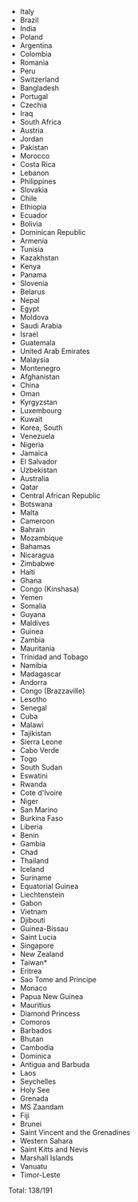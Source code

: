 * Italy
* Brazil
* India
* Poland
* Argentina
* Colombia
* Romania
* Peru
* Switzerland
* Bangladesh
* Portugal
* Czechia
* Iraq
* South Africa
* Austria
* Jordan
* Pakistan
* Morocco
* Costa Rica
* Lebanon
* Philippines
* Slovakia
* Chile
* Ethiopia
* Ecuador
* Bolivia
* Dominican Republic
* Armenia
* Tunisia
* Kazakhstan
* Kenya
* Panama
* Slovenia
* Belarus
* Nepal
* Egypt
* Moldova
* Saudi Arabia
* Israel
* Guatemala
* United Arab Emirates
* Malaysia
* Montenegro
* Afghanistan
* China
* Oman
* Kyrgyzstan
* Luxembourg
* Kuwait
* Korea, South
* Venezuela
* Nigeria
* Jamaica
* El Salvador
* Uzbekistan
* Australia
* Qatar
* Central African Republic
* Botswana
* Malta
* Cameroon
* Bahrain
* Mozambique
* Bahamas
* Nicaragua
* Zimbabwe
* Haiti
* Ghana
* Congo (Kinshasa)
* Yemen
* Somalia
* Guyana
* Maldives
* Guinea
* Zambia
* Mauritania
* Trinidad and Tobago
* Namibia
* Madagascar
* Andorra
* Congo (Brazzaville)
* Lesotho
* Senegal
* Cuba
* Malawi
* Tajikistan
* Sierra Leone
* Cabo Verde
* Togo
* South Sudan
* Eswatini
* Rwanda
* Cote d'Ivoire
* Niger
* San Marino
* Burkina Faso
* Liberia
* Benin
* Gambia
* Chad
* Thailand
* Iceland
* Suriname
* Equatorial Guinea
* Liechtenstein
* Gabon
* Vietnam
* Djibouti
* Guinea-Bissau
* Saint Lucia
* Singapore
* New Zealand
* Taiwan*
* Eritrea
* Sao Tome and Principe
* Monaco
* Papua New Guinea
* Mauritius
* Diamond Princess
* Comoros
* Barbados
* Bhutan
* Cambodia
* Dominica
* Antigua and Barbuda
* Laos
* Seychelles
* Holy See
* Grenada
* MS Zaandam
* Fiji
* Brunei
* Saint Vincent and the Grenadines
* Western Sahara
* Saint Kitts and Nevis
* Marshall Islands
* Vanuatu
* Timor-Leste

Total: 138/191